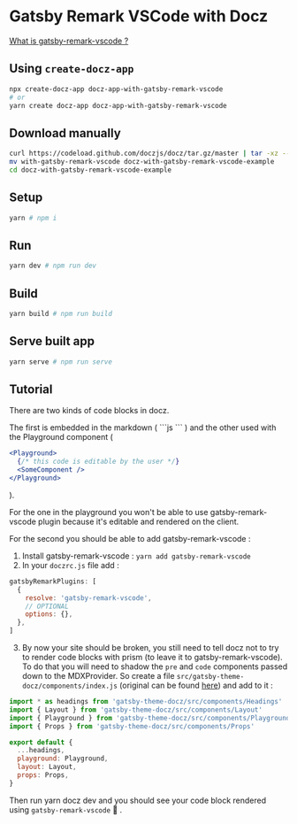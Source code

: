 # Gatsby Remark VSCode with Docz

[What is gatsby-remark-vscode ?](https://github.com/andrewbranch/gatsby-remark-vscode)

## Using `create-docz-app`

```sh
npx create-docz-app docz-app-with-gatsby-remark-vscode
# or
yarn create docz-app docz-app-with-gatsby-remark-vscode
```

## Download manually

```sh
curl https://codeload.github.com/doczjs/docz/tar.gz/master | tar -xz --strip=2 docz-master/examples/with-gatsby-remark-vscode
mv with-gatsby-remark-vscode docz-with-gatsby-remark-vscode-example
cd docz-with-gatsby-remark-vscode-example
```

## Setup

```sh
yarn # npm i
```

## Run

```sh
yarn dev # npm run dev
```

## Build

```sh
yarn build # npm run build
```

## Serve built app

```sh
yarn serve # npm run serve
```

## Tutorial

There are two kinds of code blocks in docz.

The first is embedded in the markdown ( \`\`\`js \`\`\` ) and the other used with the Playground component (

```jsx
<Playground>
  {/* this code is editable by the user */}
  <SomeComponent />
</Playground>
```

).

For the one in the playground you won't be able to use gatsby-remark-vscode plugin because it's editable and rendered on the client.

For the second you should be able to add gatsby-remark-vscode :

1. Install gatsby-remark-vscode : `yarn add gatsby-remark-vscode`
2. In your `doczrc.js` file add :

```js
gatsbyRemarkPlugins: [
  {
    resolve: 'gatsby-remark-vscode',
    // OPTIONAL
    options: {},
  },
]
```

3. By now your site should be broken, you still need to tell docz not to try to render code blocks with prism (to leave it to gatsby-remark-vscode). To do that you will need to shadow the `pre` and `code` components passed down to the MDXProvider. So create a file `src/gatsby-theme-docz/components/index.js` (original can be found [here](https://github.com/doczjs/docz/blob/master/core/gatsby-theme-docz/src/components/index.js)) and add to it :

```js
import * as headings from 'gatsby-theme-docz/src/components/Headings'
import { Layout } from 'gatsby-theme-docz/src/components/Layout'
import { Playground } from 'gatsby-theme-docz/src/components/Playground'
import { Props } from 'gatsby-theme-docz/src/components/Props'

export default {
  ...headings,
  playground: Playground,
  layout: Layout,
  props: Props,
}
```

Then run yarn docz dev and you should see your code block rendered using `gatsby-remark-vscode` 🎉 .
